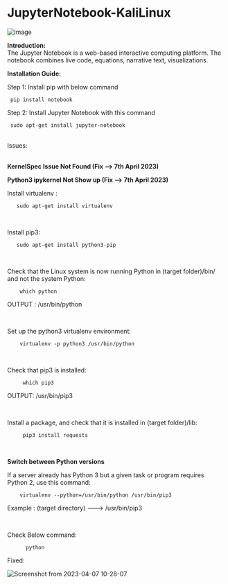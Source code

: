 # JupyterNotebook-KaliLinux
![image](https://user-images.githubusercontent.com/120317751/213877070-366d6c2d-0d13-434b-948f-78ab3b846d79.png)


<b>Introduction:</b>
<br>
The Jupyter Notebook is a web-based interactive computing platform. The notebook combines live code, equations, narrative text, visualizations.
<br>

<b>Installation Guide:</b>
<br>

Step 1: Install pip with below command

     pip install notebook
     
Step 2: Install Jupyter Notebook with this command

     sudo apt-get install jupyter-notebook
     
<br>
Issues:

<br>
<br>

<b>KernelSpec Issue Not Found (Fix --> 7th April 2023)</b>

<b>Python3 ipykernel Not Show up (Fix --> 7th April 2023)</b>

Install virtualenv :

       sudo apt-get install virtualenv
       
<br>

Install pip3:

       sudo apt-get install python3-pip
       
<br>

Check that the Linux system is now running Python in (target folder)/bin/ and not the system Python:

        which python
        
 
OUTPUT :   /usr/bin/python 

<BR>

Set up the python3 virtualenv environment:

        virtualenv -p python3 /usr/bin/python
        
<BR>

Check that pip3 is installed:

         which pip3
         

OUTPUT: /usr/bin/pip3

<br>

Install a package, and check that it is installed in (target folder)/lib:

         pip3 install requests
         
<br>

<b> Switch between Python versions </b>


If a server already has Python 3 but a given task or program requires Python 2, use this command:

        virtualenv --python=/usr/bin/python /usr/bin/pip3 

Example : (target directory) ---> /usr/bin/pip3

<br>

Check Below command:

          python 
          
Fixed:

![Screenshot from 2023-04-07 10-28-07](https://user-images.githubusercontent.com/120317751/230544025-10a8963d-9c7a-4760-9482-504c23226f0a.png)


     

